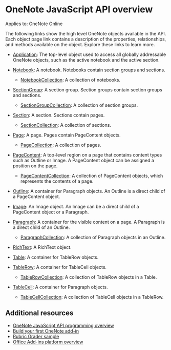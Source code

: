 # OneNote JavaScript API overview

Applies to: OneNote Online

The following links show the high level OneNote objects available in the API. Each object page link contains a description of the properties, relationships, and methods available on the object. Explore these links to learn more. 
	
- [Application](../../api/onenote/onenote.application): The top-level object used to access all globally addressable OneNote objects, such as the active notebook and the active section.

- [Notebook](../../api/onenote/onenote.notebook): A notebook. Notebooks contain section groups and sections.
    - [NotebookCollection](../../api/onenote/onenote.notebookcollection): A collection of notebooks.

- [SectionGroup](../../api/onenote/onenote.sectiongroup): A section group. Section groups contain section groups and sections.
    - [SectionGroupCollection](../../api/onenote/onenote.sectiongroupcollection): A collection of section groups.

- [Section](../../api/onenote/onenote.section): A section. Sections contain pages.
    - [SectionCollection](../../api/onenote/onenote.sectioncollection): A collection of sections.

- [Page](../../api/onenote/onenote.page): A page. Pages contain PageContent objects.
    - [PageCollection](../../api/onenote/onenote.pagecollection): A collection of pages.

- [PageContent](../../api/onenote/onenote.pagecontent): A top-level region on a page that contains content types such as Outline or Image. A PageContent object can be assigned a position on the page.
    - [PageContentCollection](../../api/onenote/onenote.pagecontentcollection): A collection of PageContent objects, which represents the contents of a page.

- [Outline](../../api/onenote/onenote.outline): A container for Paragraph objects. An Outline is a direct child of a PageContent object.

- [Image](../../api/onenote/onenote.image): An Image object. An Image can be a direct child of a PageContent object or a Paragraph.

- [Paragraph](../../api/onenote/onenote.paragraph): A container for the visible content on a page. A Paragraph is a direct child of an Outline.
    - [ParagraphCollection](../../api/onenote/onenote.paragraphcollection): A collection of Paragraph objects in an Outline.

- [RichText](../../api/onenote/onenote.richtext): A RichText object.

- [Table](../../api/onenote/onenote.table): A container for TableRow objects.

- [TableRow](../../api/onenote/onenote.tablerow): A container for TableCell objects.
    - [TableRowCollection](../../api/onenote/onenote.tablerowcollection): A collection of TableRow objects in a Table.
 
- [TableCell](../../api/onenote/onenote.tablecell): A container for Paragraph objects.
    - [TableCellCollection](../../api/onenote/onenote.tablecellcollection): A collection of TableCell objects in a TableRow.
		
## Additional resources

- [OneNote JavaScript API programming overview](https://docs.microsoft.com/office/dev/add-ins/onenote/onenote-add-ins-programming-overview)
- [Build your first OneNote add-in](https://docs.microsoft.com/office/dev/add-ins/onenote/onenote-add-ins-getting-started)
- [Rubric Grader sample](https://github.com/OfficeDev/OneNote-Add-in-Rubric-Grader)
- [Office Add-ins platform overview](https://docs.microsoft.com/office/dev/add-ins/overview/office-add-ins)
